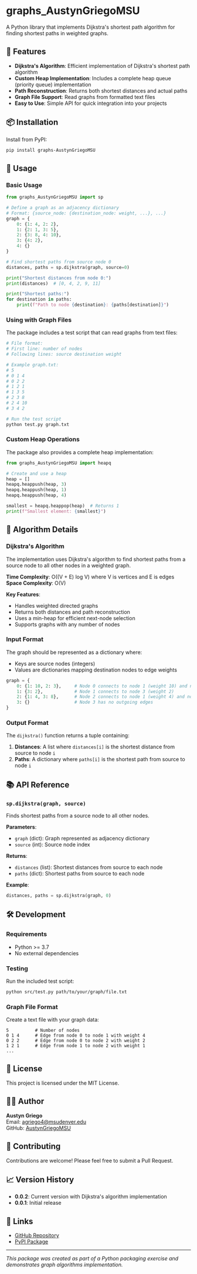 # graphs_AustynGriegoMSU

A Python library that implements Dijkstra's shortest path algorithm for finding shortest paths in weighted graphs.

## 🚀 Features

- **Dijkstra's Algorithm**: Efficient implementation of Dijkstra's shortest path algorithm
- **Custom Heap Implementation**: Includes a complete heap queue (priority queue) implementation
- **Path Reconstruction**: Returns both shortest distances and actual paths
- **Graph File Support**: Read graphs from formatted text files
- **Easy to Use**: Simple API for quick integration into your projects

## 📦 Installation

Install from PyPI:

```bash
pip install graphs-AustynGriegoMSU
```

## 🔧 Usage

### Basic Usage

```python
from graphs_AustynGriegoMSU import sp

# Define a graph as an adjacency dictionary
# Format: {source_node: {destination_node: weight, ...}, ...}
graph = {
    0: {1: 4, 2: 2},
    1: {2: 1, 3: 5},
    2: {3: 8, 4: 10},
    3: {4: 2},
    4: {}
}

# Find shortest paths from source node 0
distances, paths = sp.dijkstra(graph, source=0)

print("Shortest distances from node 0:")
print(distances)  # [0, 4, 2, 9, 11]

print("Shortest paths:")
for destination in paths:
    print(f"Path to node {destination}: {paths[destination]}")
```

### Using with Graph Files

The package includes a test script that can read graphs from text files:

```python
# File format: 
# First line: number of nodes
# Following lines: source destination weight

# Example graph.txt:
# 5
# 0 1 4
# 0 2 2
# 1 2 1
# 1 3 5
# 2 3 8
# 2 4 10
# 3 4 2

# Run the test script
python test.py graph.txt
```

### Custom Heap Operations

The package also provides a complete heap implementation:

```python
from graphs_AustynGriegoMSU import heapq

# Create and use a heap
heap = []
heapq.heappush(heap, 3)
heapq.heappush(heap, 1)
heapq.heappush(heap, 4)

smallest = heapq.heappop(heap)  # Returns 1
print(f"Smallest element: {smallest}")
```

## 🧮 Algorithm Details

### Dijkstra's Algorithm

The implementation uses Dijkstra's algorithm to find shortest paths from a source node to all other nodes in a weighted graph. 

**Time Complexity**: O((V + E) log V) where V is vertices and E is edges  
**Space Complexity**: O(V)

**Key Features**:
- Handles weighted directed graphs
- Returns both distances and path reconstruction
- Uses a min-heap for efficient next-node selection
- Supports graphs with any number of nodes

### Input Format

The graph should be represented as a dictionary where:
- Keys are source nodes (integers)
- Values are dictionaries mapping destination nodes to edge weights

```python
graph = {
    0: {1: 10, 2: 3},     # Node 0 connects to node 1 (weight 10) and node 2 (weight 3)
    1: {3: 2},            # Node 1 connects to node 3 (weight 2)
    2: {1: 4, 3: 8},      # Node 2 connects to node 1 (weight 4) and node 3 (weight 8)
    3: {}                 # Node 3 has no outgoing edges
}
```

### Output Format

The `dijkstra()` function returns a tuple containing:

1. **Distances**: A list where `distances[i]` is the shortest distance from source to node `i`
2. **Paths**: A dictionary where `paths[i]` is the shortest path from source to node `i`

## 📚 API Reference

### `sp.dijkstra(graph, source)`

Finds shortest paths from a source node to all other nodes.

**Parameters**:
- `graph` (dict): Graph represented as adjacency dictionary
- `source` (int): Source node index

**Returns**:
- `distances` (list): Shortest distances from source to each node
- `paths` (dict): Shortest paths from source to each node

**Example**:
```python
distances, paths = sp.dijkstra(graph, 0)
```

## 🛠️ Development

### Requirements

- Python >= 3.7
- No external dependencies

### Testing

Run the included test script:

```bash
python src/test.py path/to/your/graph/file.txt
```

### Graph File Format

Create a text file with your graph data:

```
5          # Number of nodes
0 1 4      # Edge from node 0 to node 1 with weight 4
0 2 2      # Edge from node 0 to node 2 with weight 2
1 2 1      # Edge from node 1 to node 2 with weight 1
...
```

## 📄 License

This project is licensed under the MIT License.

## 👨‍💻 Author

**Austyn Griego**  
Email: agriego4@msudenver.edu  
GitHub: [AustynGriegoMSU](https://github.com/AustynGriegoMSU)

## 🤝 Contributing

Contributions are welcome! Please feel free to submit a Pull Request.

## 📈 Version History

- **0.0.2**: Current version with Dijkstra's algorithm implementation
- **0.0.1**: Initial release

## 🔗 Links

- [GitHub Repository](https://github.com/AustynGriegoMSU/graphs_AustynGriegoMSU)
- [PyPI Package](https://pypi.org/project/graphs-AustynGriegoMSU/)

---

*This package was created as part of a Python packaging exercise and demonstrates graph algorithms implementation.*